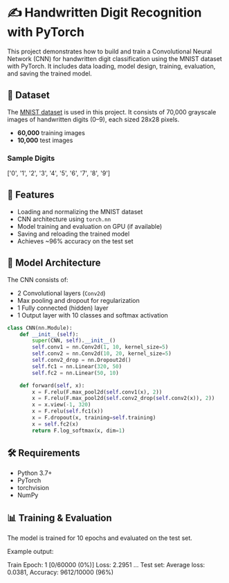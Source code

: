 # ✍️ Handwritten Digit Recognition with PyTorch

This project demonstrates how to build and train a Convolutional Neural Network (CNN) for handwritten digit classification using the MNIST dataset with PyTorch. It includes data loading, model design, training, evaluation, and saving the trained model.

## 📁 Dataset

The [MNIST dataset](http://yann.lecun.com/exdb/mnist/) is used in this project. It consists of 70,000 grayscale images of handwritten digits (0–9), each sized 28x28 pixels.

- **60,000** training images
- **10,000** test images

### Sample Digits

['0', '1', '2', '3', '4', '5', '6', '7', '8', '9']


## 🚀 Features

- Loading and normalizing the MNIST dataset
- CNN architecture using `torch.nn`
- Model training and evaluation on GPU (if available)
- Saving and reloading the trained model
- Achieves ~96% accuracy on the test set

## 🧪 Model Architecture

The CNN consists of:

- 2 Convolutional layers (`Conv2d`)
- Max pooling and dropout for regularization
- 1 Fully connected (hidden) layer
- 1 Output layer with 10 classes and softmax activation

```python
class CNN(nn.Module):
    def __init__(self):
        super(CNN, self).__init__()
        self.conv1 = nn.Conv2d(1, 10, kernel_size=5)
        self.conv2 = nn.Conv2d(10, 20, kernel_size=5)
        self.conv2_drop = nn.Dropout2d()
        self.fc1 = nn.Linear(320, 50)
        self.fc2 = nn.Linear(50, 10)

    def forward(self, x):
        x = F.relu(F.max_pool2d(self.conv1(x), 2))
        x = F.relu(F.max_pool2d(self.conv2_drop(self.conv2(x)), 2))
        x = x.view(-1, 320)
        x = F.relu(self.fc1(x))
        x = F.dropout(x, training=self.training)
        x = self.fc2(x)
        return F.log_softmax(x, dim=1)
```

## 🛠️ Requirements
- Python 3.7+
- PyTorch
- torchvision
- NumPy

## 📊 Training & Evaluation

The model is trained for 10 epochs and evaluated on the test set.

Example output:

Train Epoch: 1 [0/60000 (0%)]   Loss: 2.2951
...
Test set: Average loss: 0.0381, Accuracy: 9612/10000 (96%)

